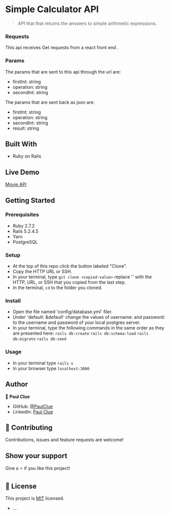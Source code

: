 # Simple Calculator API

> API that that returns the answers to simple arithmetic expressions.

### Requests

This api receives Get requests from a react front end .

### Params

The params that are sent to this api through the url are:

- firstInt: string
- operation: string
- secondInt: string

The params that are sent back as json are:

- firstInt: string
- operation: string
- secondInt: string
- result: string

## Built With

- Ruby on Rails

## Live Demo

[Movie API]()


## Getting Started

### Prerequisites

- Ruby 2.7.2
- Rails 5.2.4.5
- Yarn
- PostgreSQL

### Setup

- At the top of this repo click the button labeled "Clone".
- Copy the HTTP URL or SSH.
- In your terminal, type `git clone <copied-value>` replace '<copied-value>' with the HTTP, URL, or SSH that you copied from the last step.
- In the terminal, `cd` to the folder you cloned.

### Install

- Open the file named 'config/database.yml' filer.
- Under 'default: &default' change the values of username: and password: to the username and password of your local postgres server.
- In your terminal, type the following commands in the same order as they are presented here:
`rails db:create`
`rails db:schema:load`
`rails db:migrate`
`rails db:seed`

### Usage

- In your terminal type `rails s`
- In your browser type `localhost:3000`

## Author

👤 **Paul Clue**

- GitHub: [@PaulClue](https://github.com/Paul-Clue)
- LinkedIn: [Paul Clue](https://www.linkedin.com/in/paul-clue/)

## 🤝 Contributing

Contributions, issues and feature requests are welcome!


## Show your support

Give a ⭐️ if you like this project!


## 📝 License

This project is [MIT](./LICENSE) licensed.

* ...
